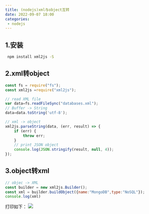 ```yaml
---
title: (nodejs)xml与object互转
date: 2022-09-07 18:00
categories:
 - nodejs
---
```

## 1.安装
```bash
 npm install xml2js -S
```
## 2.xml转object
```javascript
const fs = require("fs");
const xml2js =require("xml2js");

// read XML file
var data=fs.readFileSync("databases.xml");
// Buffer -> String
data=data.toString('utf-8');

// xml -> object
xml2js.parseString(data, (err, result) => {
    if (err) {
        throw err;
    }
    // print JSON object
    console.log(JSON.stringify(result, null, 4));
});
```
## 3.object转xml
```javascript
// objec -> XML
const builder = new xml2js.Builder();
const xml = builder.buildObject({name:"MongoDB",type:"NoSQL"});
console.log(xml)
```
打印如下：
![](https://img.xiyangyang.cc/blog/%E6%88%AA%E5%B1%8F2022-09-07%20%E4%B8%8B%E5%8D%887.42.31.png)